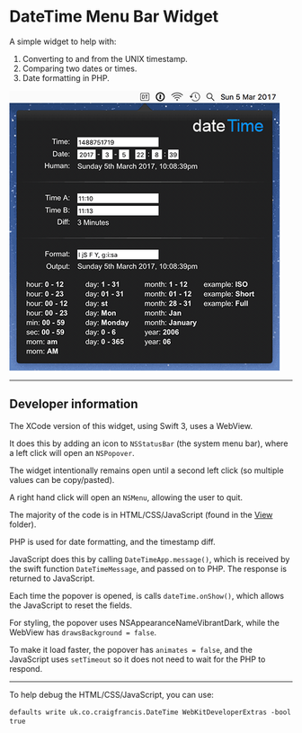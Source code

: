 
# DateTime Menu Bar Widget

A simple widget to help with:

1. Converting to and from the UNIX timestamp.
2. Comparing two dates or times.
3. Date formatting in PHP.

![Screenshot](./screenshots/Screenshot.gif)

---

## Developer information

The XCode version of this widget, using Swift 3, uses a WebView.

It does this by adding an icon to `NSStatusBar` (the system menu bar), where a left click will open an `NSPopover`.

The widget intentionally remains open until a second left click (so multiple values can be copy/pasted).

A right hand click will open an `NSMenu`, allowing the user to quit.

The majority of the code is in HTML/CSS/JavaScript (found in the [View](./xcode/DateTime/View) folder).

PHP is used for date formatting, and the timestamp diff.

JavaScript does this by calling `DateTimeApp.message()`, which is received by the swift function `DateTimeMessage`, and passed on to PHP. The response is returned to JavaScript.

Each time the popover is opened, is calls `dateTime.onShow()`, which allows the JavaScript to reset the fields.

For styling, the popover uses NSAppearanceNameVibrantDark, while the WebView has `drawsBackground = false`.

To make it load faster, the popover has `animates = false`, and the JavaScript uses `setTimeout` so it does not need to wait for the PHP to respond.

---

To help debug the HTML/CSS/JavaScript, you can use:

	defaults write uk.co.craigfrancis.DateTime WebKitDeveloperExtras -bool true
